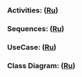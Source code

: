 ### Activities: ([Ru](https://github.com/Skindrila/My_Smart_Clock/blob/master/Documentation/Diagrams/Activities/Activities.md))
### Sequences: ([Ru](https://github.com/Skindrila/My_Smart_Clock/blob/master/Documentation/Diagrams/Sequences/Sequences.md))
### UseCase: ([Ru](https://github.com/Skindrila/My_Smart_Clock/blob/master/Documentation/Diagrams/UseCase/UseCase.md))
### Class Diagram: ([Ru](https://github.com/Skindrila/My_Smart_Clock/blob/master/Documentation/Diagrams/Classes/Classes.md))
